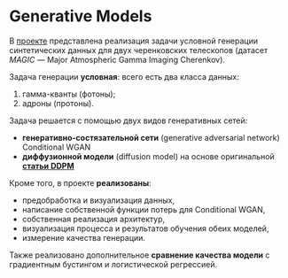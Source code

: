 # Generative Models

В [проекте](./generative-models-practice-RubanovVladislav.ipynb) представлена реализация задачи условной генерации синтетических данных для двух
черенковских телескопов (датасет _MAGIC_ — Major Atmospheric Gamma Imaging Cherenkov).

Задача генерации **условная**: всего есть два класса данных:
1. гамма-кванты (фотоны);
2. адроны (протоны).

Задача решается с помощью двух видов генеративных сетей:
  * **генеративно-состязательной сети** (generative adversarial network) Conditional WGAN
  * **диффузионной модели** (diffusion model) на основе оригинальной [**статьи DDPM**](https://arxiv.org/abs/2006.11239)

Кроме того, в проекте **реализованы**:
* предобработка и визуализация данных,
* написание собственной функции потерь для Conditional WGAN,
* собственная реализация архитектур,
* визуализация процесса и результатов обучения обеих моделей,
* измерение качества генерации.

Также реализовано дополнительное **сравнение качества модели** с градиентным бустингом
и логистической регрессией.
